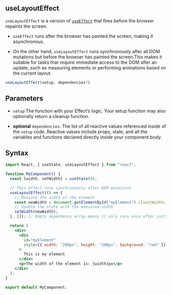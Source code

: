 ## useLayoutEffect

`useLayoutEffect` is a version of [`useEffect`](./useEffect.md) that fires before the browser repaints the screen.

- `useEffect` runs after the browser has painted the screen, making it asynchronous.

- On the other hand, `useLayoutEffect` runs synchronously after all DOM mutations but before the browser has painted the screen.This makes it suitable for tasks that require immediate access to the DOM after an update, such as measuring elements or performing animations based on the current layout.

```jsx
useLayoutEffect(setup, dependencies?)
```

## Parameters

- `setup`:The function with your Effect’s logic. Your setup function may also optionally return a cleanup function.

- **optional** `dependencies`: The list of all reactive values referenced inside of the `setup` code. Reactive values include props, state, and all the variables and functions declared directly inside your component body.

## Syntax

```jsx
import React, { useState, useLayoutEffect } from "react";

function MyComponent() {
  const [width, setWidth] = useState(0);

  // This effect runs synchronously after DOM mutations
  useLayoutEffect(() => {
    // Measure the width of the element
    const newWidth = document.getElementById("myElement").clientWidth;
    // Update the state with the measured width
    setWidth(newWidth);
  }, []); // Empty dependency array means it only runs once after initial render

  return (
    <div>
      <div
        id="myElement"
        style={{ width: "200px", height: "100px", background: "red" }}
      >
        This is my element
      </div>
      <p>The width of the element is: {width}px</p>
    </div>
  );
}

export default MyComponent;
```
